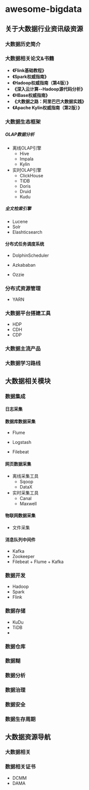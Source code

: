 # awesome-bigdata
## 关于大数据行业资讯级资源

### 大数据历史简介
### 大数据相关论文&书籍

- **《Flink基础教程》**
- **《Spark权威指南》**
- **《Hadoop权威指南（第4版）》**
- **《深入云计算--Hadoop源代码分析》**
- **《HBase权威指南》**
- **《大数据之路：阿里巴巴大数据实践》**
- **《Apache Kylin权威指南（第2版）》**

### 大数据生态框架

##### OLAP数据分析

- 离线OLAP引擎
  - Hive
  - Impala
  - Kylin
- 实时OLAP引擎
  - ClickHouse
  - TIDB
  - Doris
  - Druid
  - Kudu

##### 全文检索引擎

- Lucene
- Solr
- Elashticsearch

#### 分布式任务调度系统

- DolphinScheduler

- Azkababan

- Ozzie

### 分布式资源管理

- YARN

### 大数据平台搭建工具

- HDP
- CDH
- CDP

### 大数据主流产品
### 大数据学习路线

## 大数据相关模块
### 数据集成

#### 日志采集

#### 数据库数据采集

- Flume

- Logstash

- Filebeat

#### 网页数据采集

- 离线采集工具
  - Sqoop
  - DataX
- 实时采集工具
  - Canal
  - Maxwell

#### 物联网数据采集

- 文件采集

#### 消息队列中间件

- Kafka
- Zookeeper
- Filebeat + Flume + Kafka

### 数据开发

- Hadoop
- Spark
- Flink

### 数据存储

- KuDu
- TiDB
- 

### 数据仓库 

### 数据糊

### 数据分析
### 数据治理
### 数据安全
### 数据生存周期
## 大数据资源导航
### 大数据相关
### 数据相关证书

- DCMM
- DAMA
